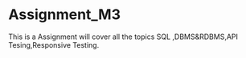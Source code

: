 # Assignment_M3
This is a Assignment will cover all the topics SQL ,DBMS&amp;RDBMS,API Tesing,Responsive Testing.
